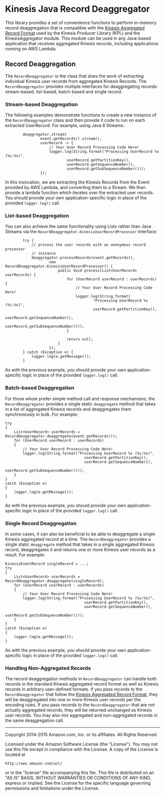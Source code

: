 # Kinesis Java Record Deaggregator

This library provides a set of convenience functions to perform in-memory record deaggregation that is compatible with the [Kinesis Aggregated Record Format](https://github.com/awslabs/amazon-kinesis-producer/blob/master/aggregation-format.md) used by the Kinesis Producer Library (KPL) and the KinesisAggregator module.  This module can be used in any Java-based application that receives aggregated Kinesis records, including applications running on AWS Lambda.

## Record Deaggregation

The `RecordDeaggregator` is the class that does the work of extracting individual Kinesis user records from aggregated Kinesis Records.  The `RecordDeaggregator` provides multiple interfaces for deaggregating records: stream-based, list-based, batch-based and single record.

### Stream-based Deaggregation

The following examples demonstrate functions to create a new instance of the `RecordDeaggregator` class and then provide it code to run on each extracted UserRecord. For example, using Java 8 Streams:

```
        deaggregator.stream(
                event.getRecords().stream(),
                userRecord -> {
                    // Your User Record Processing Code Here!
                    logger.log(String.format("Processing UserRecord %s (%s:%s)",
                            userRecord.getPartitionKey(),
                            userRecord.getSequenceNumber(),
                            userRecord.getSubSequenceNumber()));
                });
```

In this invocation, we are extracting the Kinesis Records from the Event provided by AWS Lambda, and converting them to a Stream. We then provide a lambda function which iterates over the extracted user records.  You should provide your own application-specific logic in place of the provided `logger.log()` call.

### List-based Deaggregation

You can also achieve the same functionality using Lists rather than Java Streams via the `RecordDeaggregator.KinesisUserRecordProcessor` interface:

```
        try {
            // process the user records with an anonymous record processor
            // instance
            deaggregator.processRecords(event.getRecords(),
                    new RecordDeaggregator.KinesisUserRecordProcessor() {
                        public Void process(List<UserRecord> userRecords) {
                            for (UserRecord userRecord : userRecords) {
                                // Your User Record Processing Code Here!
                                logger.log(String.format(
                                        "Processing UserRecord %s (%s:%s)",
                                        userRecord.getPartitionKey(),
                                        userRecord.getSequenceNumber(),
                                        userRecord.getSubSequenceNumber()));
                            }

                            return null;
                        }
                    });
        } catch (Exception e) {
            logger.log(e.getMessage());
        }
```

As with the previous example, you should provide your own application-specific logic in place of the provided `logger.log()` call.

### Batch-based Deaggregation

For those whole prefer simple method call and response mechanisms, the `RecordDeaggregator` provides a single static `deaggregate` method that takes in a list of aggregated Kinesis records and deaggregates them synchronously in bulk. For example:

```
try
{
    List<UserRecord> userRecords = RecordDeaggregator.deaggregate(event.getRecords());
    for (UserRecord userRecord : userRecords)
    {
        // Your User Record Processing Code Here!
        logger.log(String.format("Processing UserRecord %s (%s:%s)", 
                                    userRecord.getPartitionKey(), 
                                    userRecord.getSequenceNumber(),
                                    userRecord.getSubSequenceNumber()));
    }
}
catch (Exception e)
{
    logger.log(e.getMessage());
}
```

As with the previous example, you should provide your own application-specific logic in place of the provided `logger.log()` call.

### Single Record Deaggregation

In some cases, it can also be beneficial to be able to deaggregate a single Kinesis aggregated record at a time.  The `RecordDeaggregator` provides a single static `deaggregate` method that takes in a single aggregated Kinesis record, deaggregates it and returns one or more Kinesis user records as a result.  For example:

```
KinesisEventRecord singleRecord = ...;
try
{
    List<UserRecord> userRecords = RecordDeaggregator.deaggregate(singleRecord);
    for (UserRecord userRecord : userRecords)
    {
        // Your User Record Processing Code Here!
        logger.log(String.format("Processing UserRecord %s (%s:%s)", 
                                    userRecord.getPartitionKey(), 
                                    userRecord.getSequenceNumber(),
                                    userRecord.getSubSequenceNumber()));
    }
}
catch (Exception e)
{
    logger.log(e.getMessage());
}
```

As with the previous example, you should provide your own application-specific logic in place of the provided `logger.log()` call.

### Handling Non-Aggregated Records

The record deaggregation methods in `RecordDeaggregator` can handle both records in the standard Kinesis aggregated record format as well as Kinesis records in arbitrary user-defined formats.  If you pass records to the `RecordDeaggregator` that follow the [Kinesis Aggregated Record Format](https://github.com/awslabs/amazon-kinesis-producer/blob/master/aggregation-format.md), they will be deaggregated into one or more Kinesis user records per the encoding rules.  If you pass records to the `RecordDeaggregator` that are not actually aggregated records, they will be returned unchanged as Kinesis user records.  You may also mix aggregated and non-aggregated records in the same deaggregation call.

----

Copyright 2014-2015 Amazon.com, Inc. or its affiliates. All Rights Reserved.

Licensed under the Amazon Software License (the "License"). You may not use this file except in compliance with the License. A copy of the License is located at

	http://aws.amazon.com/asl/

or in the "license" file accompanying this file. This file is distributed on an "AS IS" BASIS, WITHOUT WARRANTIES OR CONDITIONS OF ANY KIND, express or implied. See the License for the specific language governing permissions and limitations under the License.